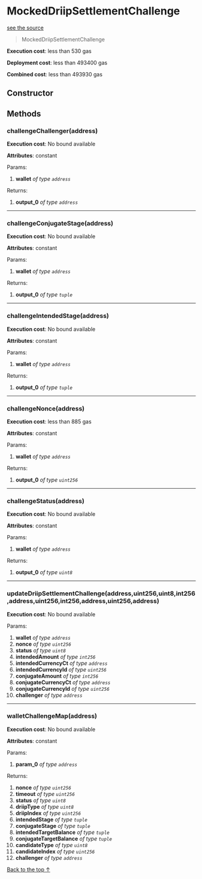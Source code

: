 # MockedDriipSettlementChallenge
[see the source](git+https://github.com/hubiinetwork/nahmii-contracts/tree/master/contracts/test/MockedDriipSettlementChallenge.sol)
> MockedDriipSettlementChallenge


**Execution cost**: less than 530 gas

**Deployment cost**: less than 493400 gas

**Combined cost**: less than 493930 gas

## Constructor






## Methods
### challengeChallenger(address)


**Execution cost**: No bound available

**Attributes**: constant


Params:

1. **wallet** *of type `address`*

Returns:


1. **output_0** *of type `address`*

--- 
### challengeConjugateStage(address)


**Execution cost**: No bound available

**Attributes**: constant


Params:

1. **wallet** *of type `address`*

Returns:


1. **output_0** *of type `tuple`*

--- 
### challengeIntendedStage(address)


**Execution cost**: No bound available

**Attributes**: constant


Params:

1. **wallet** *of type `address`*

Returns:


1. **output_0** *of type `tuple`*

--- 
### challengeNonce(address)


**Execution cost**: less than 885 gas

**Attributes**: constant


Params:

1. **wallet** *of type `address`*

Returns:


1. **output_0** *of type `uint256`*

--- 
### challengeStatus(address)


**Execution cost**: No bound available

**Attributes**: constant


Params:

1. **wallet** *of type `address`*

Returns:


1. **output_0** *of type `uint8`*

--- 
### updateDriipSettlementChallenge(address,uint256,uint8,int256,address,uint256,int256,address,uint256,address)


**Execution cost**: No bound available


Params:

1. **wallet** *of type `address`*
2. **nonce** *of type `uint256`*
3. **status** *of type `uint8`*
4. **intendedAmount** *of type `int256`*
5. **intendedCurrencyCt** *of type `address`*
6. **intendedCurrencyId** *of type `uint256`*
7. **conjugateAmount** *of type `int256`*
8. **conjugateCurrencyCt** *of type `address`*
9. **conjugateCurrencyId** *of type `uint256`*
10. **challenger** *of type `address`*


--- 
### walletChallengeMap(address)


**Execution cost**: No bound available

**Attributes**: constant


Params:

1. **param_0** *of type `address`*

Returns:


1. **nonce** *of type `uint256`*
2. **timeout** *of type `uint256`*
3. **status** *of type `uint8`*
4. **driipType** *of type `uint8`*
5. **driipIndex** *of type `uint256`*
6. **intendedStage** *of type `tuple`*
7. **conjugateStage** *of type `tuple`*
8. **intendedTargetBalance** *of type `tuple`*
9. **conjugateTargetBalance** *of type `tuple`*
10. **candidateType** *of type `uint8`*
11. **candidateIndex** *of type `uint256`*
12. **challenger** *of type `address`*

[Back to the top ↑](#mockeddriipsettlementchallenge)
